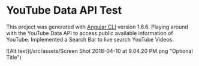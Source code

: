 # YouTube Data API Test

This project was generated with [Angular CLI](https://github.com/angular/angular-cli) version 1.6.6.
Playing around with the YouTube Data API to access public available information of YouTube. Implemented a Search Bar to live search YouTube Videos.

![Alt text](/src/assets/Screen Shot 2018-04-10 at 9.04.20 PM.png "Optional Title")